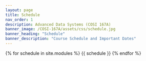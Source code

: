 ```yaml
---
layout: page
title: Schedule
nav_order: 1
description: Advanced Data Systems (COSI 167A)
banner_image: /COSI-167A/assets/css/schedule.jpg
banner_heading: "Schedule"
banner_description: "Course Schedule and Important Dates"
---
```


{% for schedule in site.modules %}
{{ schedule }}
{% endfor %}
